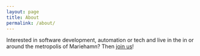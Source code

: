 ```yaml
---
layout: page
title: About
permalink: /about/
---
```


Interested in software development, automation or tech and live in the in or around the metropolis of Mariehamn? Then [join us](https://www.meetup.com/Mariehamn-Tech-Meetup/)!
